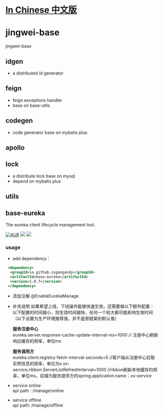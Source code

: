 [In Chinese 中文版](README.zh_cn.md)
=================================================================================

# jingwei-base
jingwei-base


## idgen
- a distributed id generator

## feign
- feign exceptions handler
- base on base-utils
## codegen
- code generator base on mybatis plus

## apollo

## lock
- a distribute lock base on mysql
- depend on mybatis plus
## utils

## base-eureka
The eureka client lifecycle management tool.

[![AUR](https://img.shields.io/badge/license-Apache%20License%202.0-blue.svg)](https://github.com/zxgangandy/jingwei-base/blob/master/LICENSE)
[![](https://img.shields.io/badge/Author-zxgangandy-orange.svg)](https://github.com/zxgangandy/base-eureka)
[![](https://img.shields.io/badge/version-1.0.6-brightgreen.svg)](https://github.com/zxgangandy/base-eureka)

### usage
- add dependency：

```xml
 <dependency>
  <groupId>io.github.zxgangandy</groupId>
  <artifactId>base-eureka</artifactId>
  <version>1.0.7</version>
 </dependency>
```

- 添加注解
@EnableEurekaManage

- 补充说明
    如果希望上线、下线操作能够快速生效，还需要做以下额外配置：
    以下配置的时间越小，则生效时间越快，任何一个较大都可能影响生效时间（以下设置为生产环境推荐值，并不是原框架的默认值）

    **服务注册中心**<br>
    eureka.server.response-cache-update-interval-ms=1000 // 注册中心刷新响应缓存的频率，单位ms
    
    **服务调用方**<br>
    eureka.client.registry-fetch-interval-seconds=5 //客户端从注册中心拉取实例信息的频率，单位为s
    xx-service.ribbon.ServerListRefreshInterval=1000 //ribbon刷新本地缓存的频率，单位ms，前缀为服务提供方的spring.application.name：xx-service
    
- service online <br>
    api path : /manage/online 

- service offline <br>
    api path: /manage/offline 
